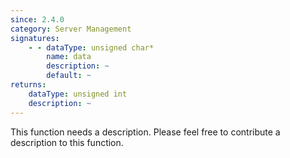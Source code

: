 ```yaml
---
since: 2.4.0
category: Server Management
signatures:
    - - dataType: unsigned char*
        name: data
        description: ~
        default: ~
returns:
    dataType: unsigned int
    description: ~
---
```


This function needs a description. Please feel free to contribute a description to this function.
